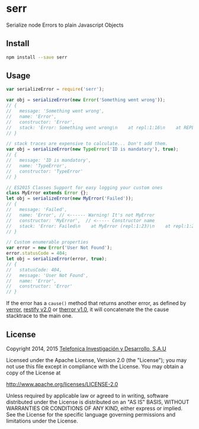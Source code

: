 # serr
Serialize node Errors to plain Javascript Objects

## Install
```sh
npm install --save serr
```

## Usage
```js
var serializeError = require('serr');

var obj = serializeError(new Error('Something went wrong'));
// { 
//   message: 'Something went wrong',
//   name: 'Error',
//   constructor: 'Error',
//   stack: 'Error: Something went wrong\n    at repl:1:16\n    at REPLServer.defaultEval (repl.js:248:27)\n...'
// }

// stack traces are expensive to calculate... Don't add them.
var obj = serializeError(new TypeError('ID is mandatory'), true);
// { 
//   message: 'ID is mandatory',
//   name: 'TypeError', 
//   constructor: 'TypeError'
// }

// ES2015 Classes Support for easy logging your custom ones
class MyError extends Error {};
let obj = serializeError(new MyError('Failed'));
// { 
//   message: 'Failed',
//   name: 'Error', // <------ Warning! It's not MyError
//   constructor: 'MyError',  // <----- Constructor name
//   stack: 'Error: Failed\n    at MyError (repl:1:23)\n    at repl:1:26\n    at REPLServer.defaultEval (repl.js:248:27)\n...'
// }

// Custom enumerable properties
var error = new Error('User Not Found');
error.statusCode = 404;
let obj = serializeError(error, true);
// { 
//   statusCode: 404,
//   message: 'User Not Found',
//   name: 'Error',
//   constructor: 'Error'
// }
```

If the error has a `cause()` method that returns another error, as defined by [verror](https://github.com/davepacheco/node-verror), [restify v2.0](https://github.com/mcavage/node-restify) or [therror v1.0](https://github.com/therror/therror), it will concatenate the the cause stacktrace to the main one.

## License

Copyright 2014, 2015 [Telefonica Investigación y Desarrollo, S.A.U](http://www.tid.es)

Licensed under the Apache License, Version 2.0 (the "License"); you may not use this file except in compliance with the License. You may obtain a copy of the License at

http://www.apache.org/licenses/LICENSE-2.0

Unless required by applicable law or agreed to in writing, software distributed under the License is distributed on an "AS IS" BASIS, WITHOUT WARRANTIES OR CONDITIONS OF ANY KIND, either express or implied. See the License for the specific language governing permissions and limitations under the License.
